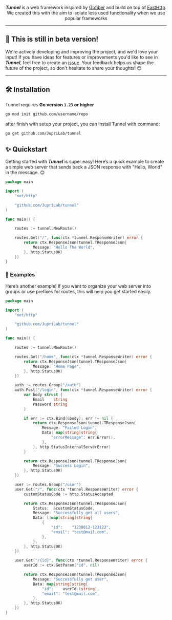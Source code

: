 <p align="center">
    <em><b>Tunnel</b></em> is a web framework inspired by <a href="https://github.com/gofiber/fiber">Gofiber</a> and build on top of <a href="https://github.com/valyala/fasthttp">FastHttp</a>. We created this with the aim to isolate less used functionality when we use popular frameworks
</p>

---

## 🧪 **This is still in beta version!**

We're actively developing and improving the project, and we'd love your input! If you have ideas for features or improvements you'd like to see in **_Tunnel_**, feel free to create an [issue](https://github.com/JupriLab/tunnel/issues). Your feedback helps us shape the future of the project, so don't hesitate to share your thoughts! 😊

---

## 🛠️ Installation

Tunnel requires **Go version `1.23` or higher**

```bash
go mod init github.com/username/repo
```

after finish with setup your project, you can install Tunnel with command:

```bash
go get github.com/JupriLab/tunnel
```

## ✨ Quickstart

Getting started with **_Tunnel_** is super easy! Here’s a quick example to create a simple web server that sends back a JSON response with "Hello, World" in the message. 😊

```go title="Example"
package main

import (
	"net/http"

	"github.com/JupriLab/tunnel"
)

func main() {

	routes := tunnel.NewRoute()

	routes.Get("/", func(ctx *tunnel.ResponseWriter) error {
		return ctx.ResponseJson(tunnel.TResponseJson{
			Message: "Hello The World",
		}, http.StatusOK)
	})
}
```

### 🎈 Examples

Here’s another example! If you want to organize your web server into groups or use prefixes for routes, this will help you get started easily.

```go title="Example 2"
package main

import (
	"net/http"

	"github.com/JupriLab/tunnel"
)

func main() {

	routes := tunnel.NewRoute()

	routes.Get("/home", func(ctx *tunnel.ResponseWriter) error {
		return ctx.ResponseJson(tunnel.TResponseJson{
			Message: "Home Page",
		}, http.StatusOK)
	})

	auth := routes.Group("/auth")
	auth.Post("/login", func(ctx *tunnel.ResponseWriter) error {
		var body struct {
			Email    string
			Password string
		}

		if err := ctx.Bind(&body); err != nil {
			return ctx.ResponseJson(tunnel.TResponseJson{
				Message: "Failed Login",
				Data: map[string]string{
					"errorMessage": err.Error(),
				},
			}, http.StatusInternalServerError)
		}

		return ctx.ResponseJson(tunnel.TResponseJson{
			Message: "Success Login",
		}, http.StatusOK)
	})

	user := routes.Group("/user")
	user.Get("/", func(ctx *tunnel.ResponseWriter) error {
		customStatusCode := http.StatusAccepted

		return ctx.ResponseJson(tunnel.TResponseJson{
			Status:  &customStatusCode,
			Message: "Successfully get all users",
			Data: []map[string]string{
				{
					"id":    "1238012-123123",
					"email": "test@mail.com",
				},
			},
		}, http.StatusOK)
	})

	user.Get("/{id}", func(ctx *tunnel.ResponseWriter) error {
		userId := ctx.GetParam("id", nil)

		return ctx.ResponseJson(tunnel.TResponseJson{
			Message: "Successfully get user",
			Data: map[string]string{
				"id":    userId.(string),
				"email": "test@mail.com",
			},
		}, http.StatusOK)
	})
}
```